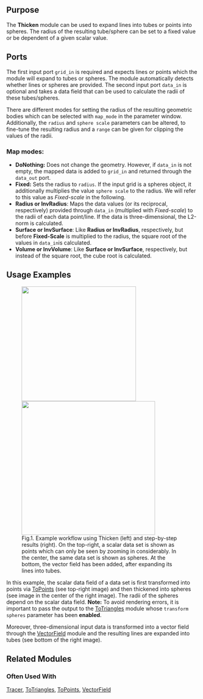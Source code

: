 [headline]:<>

## Purpose

The **Thicken** module can be used to expand lines into tubes or points into spheres. The radius of the resulting tube/sphere can be set to a fixed value or be dependent of a given scalar value.

## Ports
[moduleHtml]:<>

The first input port `grid_in` is required and expects lines or points which the module will expand to tubes or spheres. The module automatically detects whether lines or spheres are provided.
    The second input port `data_in` is optional and takes a data field that can be used to calculate the radii of these tubes/spheres.

[parameters]:<>

There are different modes for setting the radius of the resulting geometric bodies which can be selected with `map_mode` in the parameter window. Additionally, the `radius` and `sphere scale` parameters can be altered, to fine-tune the resulting radius and a `range` can be given for clipping the values of the radii.

### Map modes:
- **DoNothing:** Does not change the geometry. However, if `data_in` is not empty, the mapped data is added to `grid_in` and returned through the `data_out` port.
- **Fixed:** Sets the radius to `radius`. If the input grid is a spheres object, it additionally multiplies the value `sphere scale` to the radius. We will refer to this value as *Fixed-scale* in the following.
- **Radius or InvRadius**: Maps the data values (or its reciprocal, respectively) provided through `data_in` (multiplied with *Fixed-scale*) to the radii of each data point/line. If the data is three-dimensional, the L2-norm is calculated.
- **Surface or InvSurface**: Like **Radius or InvRadius**, respectively, but before **Fixed-Scale** is multiplied to the radius, the square root of the values in `data_in`is calculated.
- **Volume or InvVolume**: Like **Surface or InvSurface**, respectively, but instead of the square root, the cube root is calculated.

## Usage Examples

<figure float="left">
    <img src="thickenWorkflow.png" width=300/>
    <img src="thickenExampleResult.png" width=350/>
    <figcaption>Fig.1. Example workflow using Thicken (left) and step-by-step results (right). On the top-right, a scalar data set is shown as points which can only be seen by zooming in considerably. In the center, the same data set is shown as spheres. At the bottom, the vector field has been added, after expanding its lines into tubes.</figcaption>
</figure>

In this example, the scalar data field of a data set is first transformed into points via [ToPoints]() (see top-right image) and then thickened into spheres (see image in the center of the right image). The radii of the spheres depend on the scalar data field.
**Note:** To avoid rendering errors, it is important to pass the output to the [ToTriangles]() module whose `transform spheres` parameter has been **enabled**.

Moreover, three-dimensional input data is transformed into a vector field through the [VectorField]() module and the resulting lines are expanded into tubes (see bottom of the right image).

## Related Modules

### Often Used With

[Tracer](), [ToTriangles](), [ToPoints](), [VectorField]()
